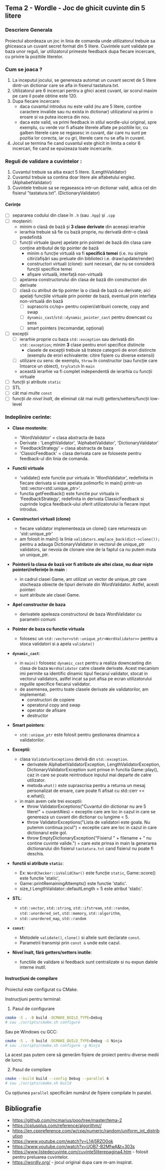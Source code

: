 ## Tema 2 - Wordle - Joc de ghicit cuvinte din 5 litere

### Descriere Generala
  Proiectul abordeaza un joc in linia de comanda unde utilizatorul trebuie sa ghiceasca un cuvant secret format
din 5 litere. Cuvintele sunt validate pe baza unor reguli, iar utilizatorul primeste feedback dupa fiecare 
incercare, cu privire la pozitiile literelor.

### Cum se joaca ?
1. La inceputul jocului, se genereaza automat un cuvant secret de 5 litere dintr-un dictionar care se afla in 
fisierul tastatura.txt.
2. Utilizatorul are 6 incercari pentru a ghici acest cuvant, iar scorul maxim pe care il poate obtine este 120.
3. Dupa fiecare incercare:
   - daca cuvantul introdus nu este valid (nu are 5 litere, contine caractere invalide sau nu exista in dictionar)
     utilizatorul va primi o eroare si va putea incerca din nou.
   - daca este valid, va primi feedback in stilul wordle-ului original, spre exemplu, cu verde vor fi afisate literele
   aflate pe pozitiile lor, cu galben literele care se regasesc in cuvant, dar care nu sunt pe pozitia lor
   corecta, iar cu gri, literele care nu se afla in cuvant.
4. Jocul se termina fie cand cuvantul este ghicit in limita a celor 6 incercari, fie cand se epuizeaza toate 
incercarile.

### Reguli de validare a cuvintelor :
1. Cuvantul trebuie sa aiba exact 5 litere. (LengthValidator)
2. Cuvantul trebuie sa contina doar litere ale alfabetului englez. (AlphabetValidator)
3. Cuvintele trebuie sa se regaseasca intr-un dictionar valid, adica cel din fisierul "tastatura.txt". (DictionaryValidator)


#### Cerințe
- [ ] separarea codului din clase în `.h` (sau `.hpp`) și `.cpp`
- [ ] moșteniri:
  - minim o clasă de bază și **3 clase derivate** din aceeași ierarhie
  - ierarhia trebuie să fie cu bază proprie, nu derivată dintr-o clasă predefinită
  - [ ] funcții virtuale (pure) apelate prin pointeri de bază din clasa care conține atributul de tip pointer de bază
    - minim o funcție virtuală va fi **specifică temei** (i.e. nu simple citiri/afișări sau preluate din biblioteci i.e. draw/update/render)
    - constructori virtuali (clone): sunt necesari, dar nu se consideră funcții specifice temei
    - afișare virtuală, interfață non-virtuală
  - [ ] apelarea constructorului din clasa de bază din constructori din derivate
  - [ ] clasă cu atribut de tip pointer la o clasă de bază cu derivate; aici apelați funcțiile virtuale prin pointer de bază, eventual prin interfața non-virtuală din bază
    - [ ] suprascris cc/op= pentru copieri/atribuiri corecte, copy and swap
    - [ ] `dynamic_cast`/`std::dynamic_pointer_cast` pentru downcast cu sens
    - [ ] smart pointers (recomandat, opțional)
- [ ] excepții
  - [ ] ierarhie proprie cu baza `std::exception` sau derivată din `std::exception`; minim **3** clase pentru erori specifice distincte
    - clasele de excepții trebuie să trateze categorii de erori distincte (exemplu de erori echivalente: citire fișiere cu diverse extensii)
  - [ ] utilizare cu sens: de exemplu, `throw` în constructor (sau funcție care întoarce un obiect), `try`/`catch` în `main`
  - această ierarhie va fi complet independentă de ierarhia cu funcții virtuale
- [ ] funcții și atribute `static`
- [ ] STL
- [ ] cât mai multe `const`
- [ ] funcții *de nivel înalt*, de eliminat cât mai mulți getters/setters/funcții low-level

### Indeplinire cerinte:
- **Clase mostenite**:
  - 'WordValidator' = clasa abstracta de baza
  - Derivate : 'LengthValidator', 'AlphabetValidator', 'DictionaryValidator'
  - 'FeedbackStrategy' = clasa abstracta de baza
  - 'ClassicFeedback' = clasa derivata care se foloseste pentru feedback-ul din linia de comanda.

- **Functii virtuale**
  - 'validate() este functie pur virtuala in 'WordValidator', redefinita in fiecare derivata si este apelata 
    polimorfic in main() printr-un 'std::vector<std::unique_ptr<WordValidator>>'.
  - functia getFeedback() este functie pur virtuala in 'FeedbackStrategy', redefinita in derivata ClassicFeedback
    si cuprinde logica feedback-ului oferit utilizatorului la fiecare input introdus.

- **Constructori virtuali (clone)**
  - fiecare validator implementeaza un clone() care returneaza un 'std::unique_ptr<WordValidator>'
  - am folosit in main() la linia `validators.emplace_back(dict->clone());` pentru a adauga DictionaryValidator in vectorul de unique_ptr validators, 
  iar nevoia de clonare vine de la faptul ca nu putem muta un unique_ptr.

- **Pointerii la clasa de bază vor fi atribute ale altei clase, nu doar niște pointeri/referințe în main** :
  - in cadrul clasei Game, am utilizat un vector de unique_ptr<WordValidator> care stocheaza obiecte de tipuri derivate din WordValidator. Astfel, acesti pointeri
  - sunt atribute ale clasei Game.

- **Apel constructor de baza**
  - derivatele apeleaza constructorul de baza WordValidator cu parametri comuni

- **Pointer de baza cu functie virtuala**
  - folosesc un `std::vector<std::unique_ptr<WordValidator>>` pentru a stoca validatori si a apela `validate()`

- **`dynamic_cast`**:
  - in `main()` folosesc `dynamic_cast` pentru a realiza downcasting din clasa de baza `WordValidator` catre clasele derivate. Acest mecanism imi permite sa identific dinamic tipul fiecarui validator,
  stocat in vectorul validators, astfel incat sa pot afisa pe ecran utilizatorului regulile specifice fiecarui validator.
  - de asemenea, pentru toate clasele derivate ale validatorilor, am implementat:
    - constructori de copiere
    - operatorul copy and swap
    - operator de afisare
    - destructor

- **Smart pointers**:
  - `std::unique_ptr` este folosit pentru gestionarea dinamica a validatorilor.

- **Exceptii**:
  - clasa `ValidatorExceptions` derivă din `std::exception`.
    - derivatele AlphabetValidatorException, LengthValidatorException, DictionaryValidatorException sunt prinse in 
    functia Game::play(), caz in care se poate reintroduce inputul mai departe de catre utilizator.
    - metoda `what()` este suprascrisa pentru a returna un mesaj personalizat de eroare, care poate fi afisat cu std::cerr << e.what(); 
  - in main avem cele trei exceptii:
    - throw ValidatorExceptions("Cuvantul din dictionar nu are 5 litere!" + cuvantAles) = exceptie care are loc in cazul in care se genereaza un cuvant din dictionar cu lungime < 5.
    - throw ValidatorExceptions("Lista de validatori este goala. Nu putemm continua jocul") = exceptie care are loc in cazul in care dictionarul este gol.
    - throw EmptyDictionaryException("Fisierul " + filename + " nu contine cuvinte valide.") = care este prinsa in main la generarea dictionarului din fisierul `tastatura.txt` cand fisierul nu poate fi deschis.

- **functii si atribute `static`**:
  - Ex: `WordChecker::isValidChar()` este funcție `static`, Game::score() este functie 'static',
  - Game::printRemainingAttempts() este functie 'static'.
  - size_t LengthValidator::defaultLength = 5 este atribut 'static'.

- **STL**:
  - `std::vector`, `std::string`, `std::ifstream`, `std::random`, `std::unordered_set`, `std::memory`, `std::algorithm`,
  - `std::unordered_map`, `std::random`

- **`const`**:
  - Metodele `validate()`, `clone()` si altele sunt declarate `const`.
  - Parametrii transmiși prin `const &` unde este cazul.

- **Nivel înalt, fără getters/setters inutile**:
  - functiile de validare si feedback sunt centralizate si nu expun datele interne inutil.


#### Instrucțiuni de compilare

Proiectul este configurat cu CMake.

Instrucțiuni pentru terminal:

1. Pasul de configurare
```sh
cmake -S . -B build -DCMAKE_BUILD_TYPE=Debug
# sau ./scripts/cmake.sh configure
```

Sau pe Windows cu GCC:
```sh
cmake -S . -B build -DCMAKE_BUILD_TYPE=Debug -G Ninja
# sau ./scripts/cmake.sh configure -g Ninja
```

La acest pas putem cere să generăm fișiere de proiect pentru diverse medii de lucru.


2. Pasul de compilare
```sh
cmake --build build --config Debug --parallel 6
# sau ./scripts/cmake.sh build
```

Cu opțiunea `parallel` specificăm numărul de fișiere compilate în paralel.




## Bibliografie

- https://github.com/mcmarius/poo/tree/master/tema-2
- https://cplusplus.com/reference/algorithm//
- https://en.cppreference.com/w/cpp/numeric/random/uniform_int_distribution
- https://www.youtube.com/watch?v=L14j5RZO0ok
- https://www.youtube.com/watch?v=UOB7-B2MfwA&t=303s
- https://www.listedecuvinte.com/cuvinte5literepagina4.htm - folosit pentru preluarea cuvintelor.
- https://wordly.org/ - jocul original dupa care m-am inspirat.